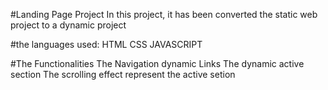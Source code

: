 
#Landing Page Project
In this project, it has been converted the static web project to a dynamic project


#the languages used:
HTML
CSS
JAVASCRIPT


#The Functionalities
The Navigation dynamic Links 
The dynamic active section 
The scrolling effect represent the active setion